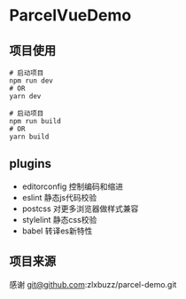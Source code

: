 # ParcelVueDemo

## 项目使用

```shell
# 启动项目
npm run dev
# OR
yarn dev
```

```shell
# 启动项目
npm run build
# OR
yarn build
```

## plugins

- editorconfig  控制编码和缩进
- eslint        静态js代码校验
- postcss       对更多浏览器做样式兼容
- stylelint     静态css校验
- babel         转译es新特性

## 项目来源
感谢 git@github.com:zlxbuzz/parcel-demo.git